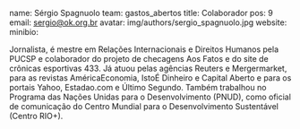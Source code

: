name: Sérgio Spagnuolo
team: gastos_abertos
title: Colaborador
pos: 9
email: sergio@ok.org.br
avatar: img/authors/sergio_spagnuolo.jpg
website:
minibio:

Jornalista, é mestre em Relações Internacionais e Direitos Humanos pela PUC­SP e colaborador do projeto de checagens Aos Fatos e do site de crônicas esportivas 4­3­3. Já atuou pelas agências Reuters e Mergermarket, para as revistas AméricaEconomia, IstoÉ Dinheiro e Capital Aberto e para os portais Yahoo, Estadao.com e Último Segundo. Também trabalhou no Programa das Nações Unidas para o Desenvolvimento (PNUD), como oficial de comunicação do Centro Mundial para o Desenvolvimento Sustentável (Centro RIO+).
